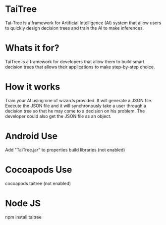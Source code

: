 TaiTree
=======

Tai-Tree is a framework for Artificial Intelligence (AI) system that allow users to quickly design decision trees and train the AI to make inferences.

Whats it for?
=======
TaiTree is a framework for developers that allow them to build smart decision trees that allows their applications to make step-by-step choice.   

How it works
=======
Train your AI using one of wizards provided. It will generate a JSON file. Execute the JSON file and it will synchronously take a user through a decision tree so that he may come to a decision on his problem. The developer could also get the JSON file as an object.

Android Use
=======
Add "TaiTree.jar" to properties build libraries (not enabled)

Cocoapods Use
=======
cocoapods taitree (not enabled)

Node JS
=======
npm install taitree


